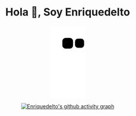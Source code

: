 <h1 align="center">Hola 👋, Soy Enriquedelto</h1>

<div align="center">

  ![github contribution grid snake animation](https://raw.githubusercontent.com/Harry-Hopkinson/harry-hopkinson/output/github-contribution-grid-snake.svg)
  
  [![Enriquedelto's github activity graph](https://github-readme-activity-graph.vercel.app/graph?username=enriquedelto&theme=github-compact)](https://github.com/ashutosh00710/github-readme-activity-graph)
 
</div>
